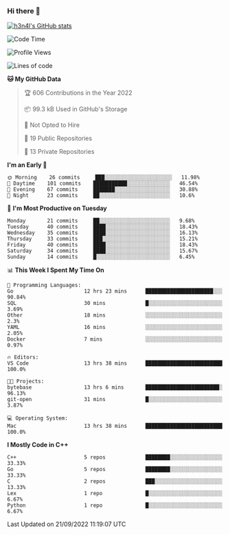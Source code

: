 ### Hi there 👋

[![h3n4l's GitHub stats](https://github-readme-stats.vercel.app/api?username=h3n4l&count_private=true&show_icons=true&theme=radical)](https://github.com/h3n4l/github-readme-stats)

<!--START_SECTION:waka-->
![Code Time](http://img.shields.io/badge/Code%20Time-682%20hrs%2043%20mins-blue)

![Profile Views](http://img.shields.io/badge/Profile%20Views-2-blue)

![Lines of code](https://img.shields.io/badge/From%20Hello%20World%20I%27ve%20Written-43%20Thousand%20lines%20of%20code-blue)

**🐱 My GitHub Data** 

> 🏆 606 Contributions in the Year 2022
 > 
> 📦 99.3 kB Used in GitHub's Storage 
 > 
> 🚫 Not Opted to Hire
 > 
> 📜 19 Public Repositories 
 > 
> 🔑 13 Private Repositories  
 > 
**I'm an Early 🐤** 

```text
🌞 Morning    26 commits     ███░░░░░░░░░░░░░░░░░░░░░░   11.98% 
🌆 Daytime    101 commits    ███████████░░░░░░░░░░░░░░   46.54% 
🌃 Evening    67 commits     ███████░░░░░░░░░░░░░░░░░░   30.88% 
🌙 Night      23 commits     ██░░░░░░░░░░░░░░░░░░░░░░░   10.6%

```
📅 **I'm Most Productive on Tuesday** 

```text
Monday       21 commits     ██░░░░░░░░░░░░░░░░░░░░░░░   9.68% 
Tuesday      40 commits     ████░░░░░░░░░░░░░░░░░░░░░   18.43% 
Wednesday    35 commits     ████░░░░░░░░░░░░░░░░░░░░░   16.13% 
Thursday     33 commits     ███░░░░░░░░░░░░░░░░░░░░░░   15.21% 
Friday       40 commits     ████░░░░░░░░░░░░░░░░░░░░░   18.43% 
Saturday     34 commits     ████░░░░░░░░░░░░░░░░░░░░░   15.67% 
Sunday       14 commits     █░░░░░░░░░░░░░░░░░░░░░░░░   6.45%

```


📊 **This Week I Spent My Time On** 

```text
💬 Programming Languages: 
Go                       12 hrs 23 mins      ██████████████████████░░░   90.84% 
SQL                      30 mins             █░░░░░░░░░░░░░░░░░░░░░░░░   3.69% 
Other                    18 mins             ░░░░░░░░░░░░░░░░░░░░░░░░░   2.3% 
YAML                     16 mins             ░░░░░░░░░░░░░░░░░░░░░░░░░   2.05% 
Docker                   7 mins              ░░░░░░░░░░░░░░░░░░░░░░░░░   0.97%

🔥 Editors: 
VS Code                  13 hrs 38 mins      █████████████████████████   100.0%

🐱‍💻 Projects: 
bytebase                 13 hrs 6 mins       ████████████████████████░   96.13% 
git-open                 31 mins             █░░░░░░░░░░░░░░░░░░░░░░░░   3.87%

💻 Operating System: 
Mac                      13 hrs 38 mins      █████████████████████████   100.0%

```

**I Mostly Code in C++** 

```text
C++                      5 repos             ████████░░░░░░░░░░░░░░░░░   33.33% 
Go                       5 repos             ████████░░░░░░░░░░░░░░░░░   33.33% 
C                        2 repos             ███░░░░░░░░░░░░░░░░░░░░░░   13.33% 
Lex                      1 repo              █░░░░░░░░░░░░░░░░░░░░░░░░   6.67% 
Python                   1 repo              █░░░░░░░░░░░░░░░░░░░░░░░░   6.67%

```



 Last Updated on 21/09/2022 11:19:07 UTC
<!--END_SECTION:waka-->

